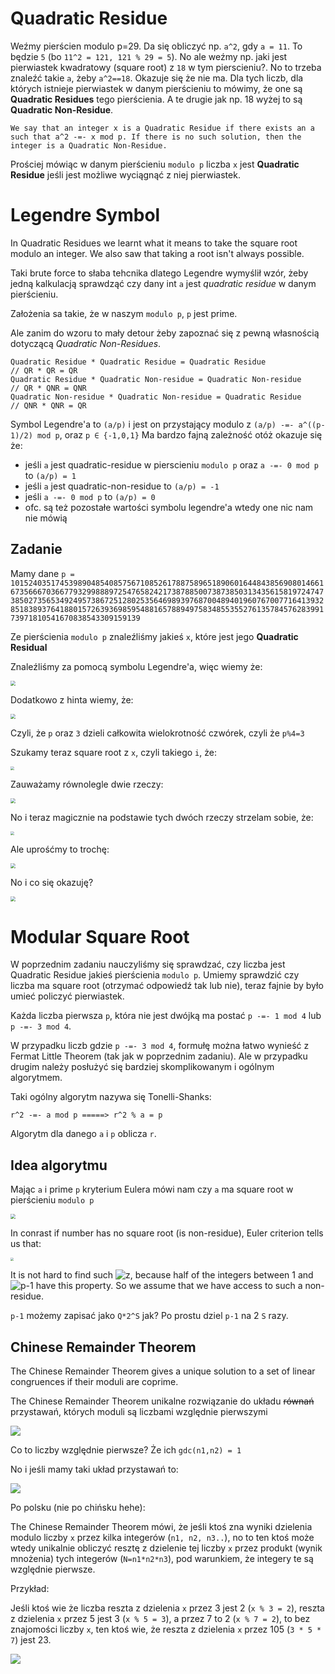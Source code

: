# Quadratic Residue

Weźmy pierścien modulo p=29.
Da się obliczyć np. `a^2`, gdy `a = 11`. To będzie `5` (bo `11^2 = 121, 121 % 29 = 5`).
No ale weźmy np. jaki jest pierwiastek kwadratowy (square root) z  `18` w tym pierscieniu?. No to trzeba znaleźć takie `a`, żeby `a^2==18`. 
Okazuje się że nie ma.
Dla tych liczb, dla których istnieje pierwiastek w danym pierścieniu to mówimy, że one są **Quadratic Residues** tego pierścienia.
A te drugie jak np. 18 wyżej to są **Quadratic Non-Residue**.

```
We say that an integer x is a Quadratic Residue if there exists an a such that a^2 -=- x mod p. If there is no such solution, then the integer is a Quadratic Non-Residue.
```

Prościej mówiąc w danym pierścieniu `modulo p` liczba `x` jest **Quadratic Residue** jeśli jest możliwe wyciągnąć z niej pierwiastek.

# Legendre Symbol
In Quadratic Residues we learnt what it means to take the square root modulo an integer. We also saw that taking a root isn't always possible.

Taki brute force to słaba tehcnika dlatego Legendre wymyślił wzór, żeby jedną kalkulacją sprawdząć czy dany int `a` jest *quadratic residue* w danym pierścieniu.

Założenia sa takie, że w naszym `modulo p`, `p` jest prime.

Ale zanim do wzoru to mały detour żeby zapoznać się z pewną własnością dotyczącą *Quadratic Non-Residues*.
```
Quadratic Residue * Quadratic Residue = Quadratic Residue            // QR * QR = QR
Quadratic Residue * Quadratic Non-residue = Quadratic Non-residue    // QR * QNR = QNR
Quadratic Non-residue * Quadratic Non-residue = Quadratic Residue    // QNR * QNR = QR
```

Symbol Legendre'a to `(a/p)` i jest on przystający modulo z  `(a/p) -=- a^((p-1)/2) mod p`, oraz  `p ∈ {-1,0,1}`
Ma bardzo fajną zależność otóż okazuje się że:

- jeśli `a` jest quadratic-residue w pierscieniu `modulo p` oraz `a -=- 0 mod p` to `(a/p) = 1`
- jeśli `a` jest quadratic-non-residue to `(a/p) = -1`
- jeśli `a -=- 0 mod p` to `(a/p) = 0`
- ofc. są też pozostałe wartości symbolu legendre'a wtedy one nic nam nie mówią


## Zadanie
Mamy dane `p = 101524035174539890485408575671085261788758965189060164484385690801466167356667036677932998889725476582421738788500738738503134356158197247473850273565349249573867251280253564698939768700489401960767007716413932851838937641880157263936985954881657889497583485535527613578457628399173971810541670838543309159139`

Ze pierścienia `modulo p` znaleźliśmy jakieś `x`, które jest jego **Quadratic Residual**

Znaleźliśmy za pomocą symbolu Legendre'a, więc wiemy że:

<img src="img/1.png" style="zoom:50%;" />

Dodatkowo z hinta wiemy, że:

<img src="img/2.png" style="zoom:50%;" />

Czyli, że `p` oraz `3` dzieli całkowita wielokrotność czwórek, czyli że `p%4=3`

Szukamy teraz square root z `x`, czyli takiego `i`, że:

<img src="img/3.png" style="zoom:40%;" />

Zauważamy równolegle dwie rzeczy:

<img src="img/4.png" style="zoom:50%;" />

No i teraz magicznie na podstawie tych dwóch rzeczy strzelam sobie, że:

<img src="img/5.png" style="zoom:40%;" />

Ale uprośćmy to trochę:

<img src="img/6.png" style="zoom:50%;" />

No i co się okazuję?

<img src="img/7.png" style="zoom:50%;" />

# Modular Square Root

W poprzednim zadaniu nauczyliśmy się sprawdzać, czy liczba jest Quadratic Residue jakieś pierścienia `modulo p`. Umiemy sprawdzić czy liczba ma square root (otrzymać odpowiedź tak lub nie), teraz fajnie by było umieć policzyć pierwiastek.



Każda liczba pierwsza `p`, która nie jest dwójką ma postać `p -=- 1 mod 4` lub `p -=- 3 mod 4`. 

W przypadku liczb gdzie `p -=- 3 mod 4`, formułę można łatwo wynieść z Fermat Little Theorem (tak jak w poprzednim zadaniu). Ale w przypadku drugim należy posłużyć się bardziej skomplikowanym i ogólnym algorytmem.



Taki ogólny algorytm nazywa się Tonelli-Shanks:

```
r^2 -=- a mod p =====> r^2 % a = p
```

Algorytm dla danego `a` i `p` oblicza `r`.

## Idea algorytmu

Mając `a` i prime `p` kryterium Eulera mówi nam czy `a` ma square root w pierścieniu `modulo p`

<img src="img/8.png" style="zoom:50%;" />

In conrast if number has no square root (is non-residue), Euler criterion tells us that:

<img src="img/9.png" style="zoom:33%;" />

It is not hard to find such ![z](https://wikimedia.org/api/rest_v1/media/math/render/svg/bf368e72c009decd9b6686ee84a375632e11de98), because half of the integers between 1 and ![p-1](https://wikimedia.org/api/rest_v1/media/math/render/svg/f356ae51988add41a7da343e6b6d48fa968da162) have this property. So we assume that we have access to such a non-residue.



`p-1` możemy zapisać jako `Q*2^S` jak? Po prostu dziel `p-1` na 2 `S` razy.

## Chinese Remainder Theorem

The Chinese Remainder Theorem gives a unique solution to a set of linear congruences if their moduli are coprime.

The Chinese Remainder Theorem unikalne rozwiązanie do układu ~~równań~~ przystawań, których moduli są liczbami względnie pierwszymi

![](img/10.png)

Co to liczby względnie pierwsze? Że ich `gdc(n1,n2) = 1`

No i jeśli mamy taki układ przystawań to:

![](img/11.png)

Po polsku (nie po chińsku hehe):

The Chinese Remainder Theorem mówi, że jeśli ktoś zna wyniki dzielenia modulo liczby `x` przez kilka integerów (`n1, n2, n3..`), no to ten ktoś może wtedy unikalnie obliczyć resztę z dzielenie tej liczby `x` przez produkt (wynik mnożenia) tych integerów (`N=n1*n2*n3`), pod warunkiem, że integery te są względnie pierwsze.

Przykład:

Jeśli ktoś wie że liczba reszta z dzielenia `x` przez 3 jest 2 (`x % 3 = 2`), reszta z dzielenia `x` przez 5 jest 3 (`x % 5 = 3`), a przez 7 to 2 (`x % 7 = 2`), to bez znajomości liczby `x`, ten ktoś wie, że reszta z dzielenia `x` przez 105 (`3 * 5 * 7`) jest 23.

![](img/12.png)
